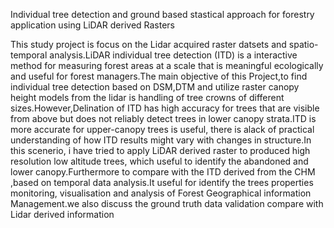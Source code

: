Individual tree detection and ground based stastical approach for forestry application using LiDAR derived Rasters

This study project is focus on the Lidar acquired raster datsets and spatio-temporal analysis.LiDAR individual tree detection (ITD) is a interactive method for measuring forest areas at a scale that is meaningful ecologically and useful for forest managers.The main objective of this Project,to find individual tree detection based on DSM,DTM and utilize raster canopy height models from the lidar is handling of tree crowns of different sizes.However,Delination of ITD has high accuracy for trees that are visible from above but does not reliably detect trees in lower canopy strata.ITD is more accurate for upper-canopy trees is useful, there is alack of practical understanding of how ITD results might vary with changes in structure.In this scenerio, i have tried to apply LiDAR derived raster to produced high resolution low altitude trees, which useful to identify the abandoned and lower canopy.Furthermore to compare with the ITD derived from the CHM ,based on temporal data analysis.It useful for identify the trees properties monitoring, visualisation and analysis of Forest Geographical information Management.we also discuss the ground truth data validation compare with Lidar derived information
